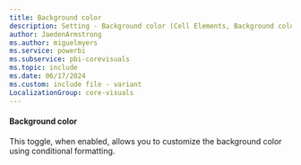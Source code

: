 ```yaml
---
title: Background color
description: Setting - Background color (Cell Elements, Background color toggle)
author: JaedenArmstrong
ms.author: miguelmyers
ms.service: powerbi
ms.subservice: pbi-corevisuals
ms.topic: include
ms.date: 06/17/2024
ms.custom: include file - variant
LocalizationGroup: core-visuals
---
```

#### Background color

This toggle, when enabled, allows you to customize the background color using conditional formatting.

